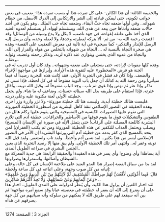 ------------------------------------------------------------------------

والحقيقة الثالثة: أن هذا الكائن- على كل تفرده هذا أو بسبب تفرده هذا-
ضعيف في بعض جوانب تكوينه، حتى ليمكن قيادته إلى الشر والارتكاس إلى الدرك
الأسفل، من خطام شهواته.. وفي أولها ضعفه تجاه حبِّ البقاء، وضعفه تجاه حب
الملك.. وهو يكون في أشد حالات ضعفه وأدناها حين يبعد عن هدى الله، ويستسلم
لهواه، أو يستسلم لعدوه العنيد الذي أخذ على عاتقه إغواءه، في جهد ناصب، لا
يكل ولا يدع وسيلة من الوسائل! وقد اقتضت رحمة الله به- من ثم- ألا يتركه
لفطرته وحدها، ولا لعقله وحده، وأن يرسل إليه الرسل للإنذار والتذكير- كما
سيجيء في آية تالية في معرض التعقيب على القصة- وهذه هي صخرة النجاة
بالنسبة له ... النجاة من شهواته بالتخلص من هواه والفرار إلى الله.
والنجاة من عدوه الذي يخنس ويتوارى عند ذكره لربه، وتذكر رحمته وغضبه،
وثوابه وعقابه..  
وهذه كلها مقويات لإرادته، حتى يستعلي على ضعفه وشهواته.. وقد كان أول
تدريب له في الجنة هو فرض «المحظور» عليه لتقوية هذه الإرادة، وإبرازها في
مواجهة الإغراء والضعف. وإذا كان قد فشل في التجربة الأولى، فقد كانت هذه
التجربة رصيداً له فيما سيأتي! ومن رحمة الله به كذلك أن جعل باب التوبة
مفتوحاً له في كل لحظة. فإذا نسي ثم تذكر وإذا عثر ثم نهض وإذا غوى ثم تاب..
وجد الباب مفتوحاً له، وقبل الله توبته، وأقال عثرته. فإذا استقام على طريقه
بدل الله سيئاته حسنات، وضاعف له ما شاء. ولم يجعل خطيئته الأولى لعنة
مكتوبة عليه وعلى ذريته.  
فليست هنالك خطيئة أبدية. وليست هنا لك خطيئة موروثة- ولا تزر وازرة وزر
أخرى.  
وهذه الحقيقة في التصور الإسلامي تنقذ كاهل البشرية من أسطورة الخطيئة
الموروثة التي تقوم عليها التصورات الكنسية في المسيحية والتي يقوم عليها
ركام هائل من الطقوس والتشكيلات فوق ما يقوم فوقها من الأساطير والخرافات..
خطيئة آدم التي تلازم البشرية كاللعنة المصلتة على الرقاب! حتى يتمثل الإله
في صورة ابن الإنسان (المسيح) ويصلب ويحتمل العذاب للتكفير عن هذه الخطيئة
الموروثة ومن ثم يكتب (الغفران) لمن يتحد بالمسيح الذي كفر بدمه عن خطيئة
آدم التي ورثتها البشرية! إن الأمر في التصور الإسلامي أيسر من هذا بكثير..
لقد نسي آدم وأخطأ.. ولقد تاب واستغفر. ولقد قبل الله توبته وغفر له..
وانتهى أمر تلك الخطيئة الأولى. ولم يبق منها إلا رصيد التجربة الذي يعين
الجنس البشري في صراعه الطويل المدى..  
أية بساطة! وأي وضوح! وأي يسر في هذه العقيدة! والحقيقة الرابعة: هي جدية
المعركة مع الشيطان وأصالتها، واستمرارها وضراوتها..  
لقد بدا من سياق القصة إصرار هذا العدو العنيد على ملاحقة الإنسان في كل
حالة، وعلى إتيانه من كل صوب وجهة، وعلى اتباعه في كل ساعة ولحظة:  
«قالَ: فَبِما أَغْوَيْتَنِي لَأَقْعُدَنَّ لَهُمْ صِراطَكَ الْمُسْتَقِيمَ. ثُمَّ لَآتِيَنَّهُمْ مِنْ بَيْنِ أَيْدِيهِمْ
وَمِنْ خَلْفِهِمْ وَعَنْ أَيْمانِهِمْ وَعَنْ شَمائِلِهِمْ، وَلا تَجِدُ أَكْثَرَهُمْ شاكِرِينَ» ..  
لقد اختار اللعين أن يزاول هذا الكيد، وأن يُنظر لمزاولته على المدى
الطويل.. اختار هذا على أن يضرع إلى الله أن يغفر له خطيئته في معصيته
عيانا وقد سمع أمره مواجهة! ثم بين أنه سيقعد لهم على طريق الله لا يمكنهم
من سلوكه وأنه سيأتيهم من كل جهة يصرفهم عن هداه.

------------------------------------------------------------------------

الجزء: 3 ¦ الصفحة: 1274
